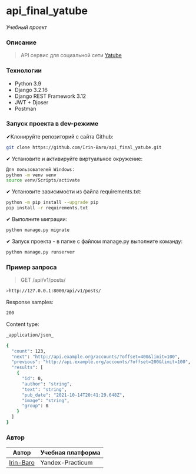 # api_final_yatube
_Учебный проект_

### Описание
>API сервис для социальной сети [Yatube](http://127.0.0.1:8000/)

### Технологии
- Python 3.9
- Django 3.2.16
- Django REST Framework 3.12
- JWT + Djoser
- Postman

### Запуск проекта в dev-режиме

✔Клонируйте репозиторий с сайта Github:

```sh
git clone https://github.com/Irin-Baro/api_final_yatube.git
```

✔ Установите и активируйте виртуальное окружение:

```sh
Для пользователей Windows:
python -m venv venv
source venv/Scripts/activate
```

✔ Установите зависимости из файла requirements.txt:

```sh
python -m pip install --upgrade pip
pip install -r requirements.txt
```

✔ Выполните миграции:

```sh
python manage.py migrate
```

✔ Запуск проекта - в папке с файлом manage.py выполните команду:

```sh
python manage.py runserver
```

### Пример запроса
>GET /api/v1/posts/

```sh
>http://127.0.0.1:8000/api/v1/posts/
```

Response samples:
```sh
200
```

Content type:
```sh
_application/json_
```

```sh
{
  "count": 123,
  "next": "http://api.example.org/accounts/?offset=400&limit=100",
  "previous": "http://api.example.org/accounts/?offset=200&limit=100",
  "results": [
    {
      "id": 0,
      "author": "string",
      "text": "string",
      "pub_date": "2021-10-14T20:41:29.648Z",
      "image": "string",
      "group": 0
    }
  ]
}
```

### Автор

| Автор | Учебная платформа |
| ------ | ------ |
| [Irin-Baro](https://github.com/Irin-Baro) | Yandex-Practicum |